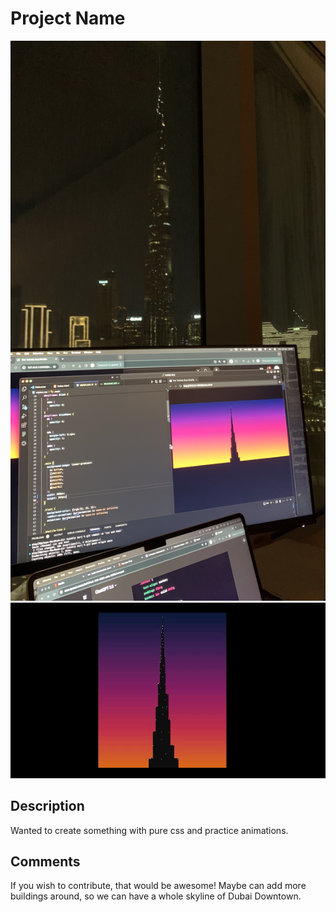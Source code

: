 # Project Name

![Project Inspo](./inspo.jpg)
![Project](./twinkly-khalifa.gif)

## Description

Wanted to create something with pure css and practice animations.

## Comments

If you wish to contribute, that would be awesome! Maybe can add more buildings around, so we can have a whole skyline of Dubai Downtown.
